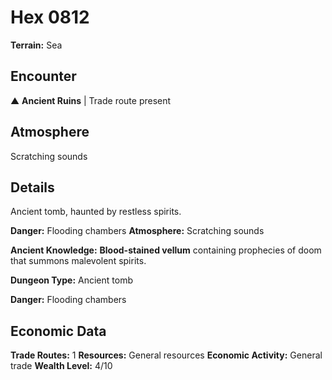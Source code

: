# Hex 0812

**Terrain:** Sea

## Encounter
▲ **Ancient Ruins** | Trade route present

## Atmosphere
Scratching sounds

## Details
Ancient tomb, haunted by restless spirits.

**Danger:** Flooding chambers
**Atmosphere:** Scratching sounds


**Ancient Knowledge:** **Blood-stained vellum** containing prophecies of doom that summons malevolent spirits.

**Dungeon Type:** Ancient tomb

**Danger:** Flooding chambers

## Economic Data
**Trade Routes:** 1
**Resources:** General resources
**Economic Activity:** General trade
**Wealth Level:** 4/10
